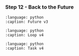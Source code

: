 ### Step 12 - Back to the Future

```{literalinclude} future.py
:language: python
:caption: Future v3
```

```{literalinclude} loop.py
:language: python
:caption: Loop v4
```

```{literalinclude} task.py
:language: python
:caption: Task v4
```

```{admonition} Summary
```
